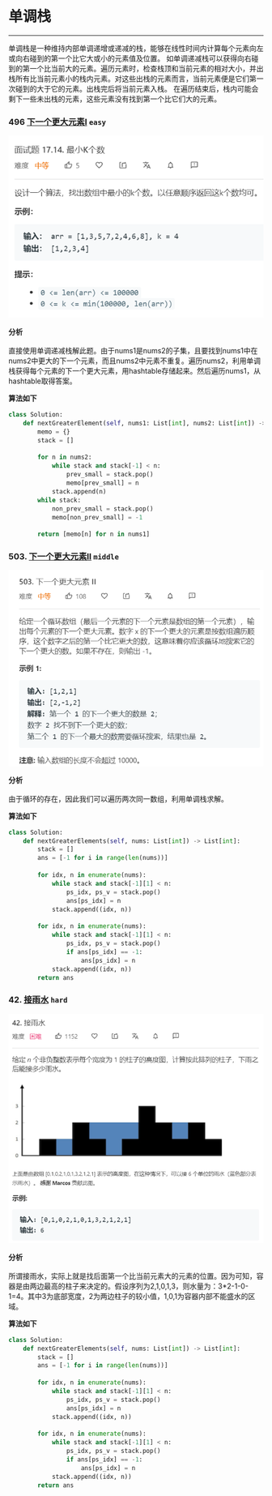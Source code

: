 # 单调栈
---
单调栈是一种维持内部单调递增或递减的栈，能够在线性时间内计算每个元素向左或向右碰到的第一个比它大或小的元素值及位置。
如单调递减栈可以获得向右碰到的第一个比当前大的元素。遍历元素时，检查栈顶和当前元素的相对大小，并出栈所有比当前元素小的栈内元素。对这些出栈的元素而言，当前元素便是它们第一次碰到的大于它的元素。出栈完后将当前元素入栈。 在遍历结束后，栈内可能会剩下一些未出栈的元素，这些元素没有找到第一个比它们大的元素。



### 496 [下一个更大元素I](https://leetcode-cn.com/problems/next-greater-element-i/) ```easy```
<img src="img/17.14.png" width="">

**分析**<br/><br/>
直接使用单调递减栈解此题。由于nums1是nums2的子集，且要找到nums1中在nums2中更大的下一个元素，而且nums2中元素不重复。遍历nums2，利用单调栈获得每个元素的下一个更大元素，用hashtable存储起来。然后遍历nums1，从hashtable取得答案。

**算法如下**<br/>
```python
class Solution:
    def nextGreaterElement(self, nums1: List[int], nums2: List[int]) -> List[int]:
        memo = {}
        stack = []

        for n in nums2:
            while stack and stack[-1] < n:
                prev_small = stack.pop()
                memo[prev_small] = n
            stack.append(n)
        while stack:
            non_prev_small = stack.pop()
            memo[non_prev_small] = -1
        
        return [memo[n] for n in nums1]
```

### 503. [下一个更大元素II](https://leetcode-cn.com/problems/next-greater-element-ii/) ```middle```
<img src="img/503.png" width="">

**分析**<br/><br/>
由于循环的存在，因此我们可以遍历两次同一数组，利用单调栈求解。

**算法如下**<br/>
```python
class Solution:
    def nextGreaterElements(self, nums: List[int]) -> List[int]:
        stack = []
        ans = [-1 for i in range(len(nums))]

        for idx, n in enumerate(nums):
            while stack and stack[-1][1] < n:
                ps_idx, ps_v = stack.pop()
                ans[ps_idx] = n 
            stack.append((idx, n))
        
        for idx, n in enumerate(nums):
            while stack and stack[-1][1] < n:
                ps_idx, ps_v = stack.pop()
                if ans[ps_idx] == -1:
                    ans[ps_idx] = n 
            stack.append((idx, n))
        return ans
```


### 42. [接雨水](https://leetcode-cn.com/problems/trapping-rain-water/) ```hard```
<img src="img/42.png" width="">

**分析**<br/><br/>
所谓接雨水，实际上就是找后面第一个比当前元素大的元素的位置。因为可知，容器是由两边最高的柱子来决定的。假设序列为2,1,0,1,3，则水量为：3*2-1-0-1=4。其中3为底部宽度，2为两边柱子的较小值，1,0,1为容器内部不能盛水的区域。

**算法如下**<br/>
```python
class Solution:
    def nextGreaterElements(self, nums: List[int]) -> List[int]:
        stack = []
        ans = [-1 for i in range(len(nums))]

        for idx, n in enumerate(nums):
            while stack and stack[-1][1] < n:
                ps_idx, ps_v = stack.pop()
                ans[ps_idx] = n 
            stack.append((idx, n))
        
        for idx, n in enumerate(nums):
            while stack and stack[-1][1] < n:
                ps_idx, ps_v = stack.pop()
                if ans[ps_idx] == -1:
                    ans[ps_idx] = n 
            stack.append((idx, n))
        return ans
```

